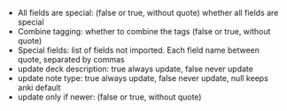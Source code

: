 * All fields are special: (false or true, without quote) whether all fields are special
* Combine tagging: whether to combine the tags (false or true, without quote)
* Special fields: list of fields not imported. Each field name between quote, separated by commas
* update deck description: true always update, false never update
* update note type: true always update, false never update, null keeps anki default
* update only if newer:  (false or true, without quote)
